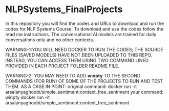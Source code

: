 # NLPSystems_FinalProjects
In this repository you will find the codes and URLs to download and run the codes for NLP Systems Course.
To download and use the codes follow the read me instructions. 
The conversational AI models are trained for daily conversations only and no other contexts.

WARNING-1:YOU WILL NEED DOCKER TO RUN THE CODES; THE SOURCE FILES (SAVED MODELS) HAVE NOT BEEN UPLOADED TO THIS REPO. INSTEAD, YOU CAN ACCESS
THEM USING TWO COMMAND LINED PROVIDED IN EACH PROJECT FOLDER README FILE.

WARNING-2: YOU MAY NEED TO ADD **winpty** TO THE SECOND COMMANDS (FOR RUN) OF SOME OF THE PROJECTS TO RUN AND TEST THEM. AS A CASE IN POINT:
    original command: docker run -it arsalanyaghoobi/simple_sentiment:context_free_sentiment
    your command: winpty docker run -it arsalanyaghoobi/simple_sentiment:context_free_sentiment
